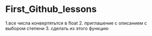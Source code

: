 # First_Github_lessons
1.все числа конвертятьтся в float
2. приглашение с описанием с выбором степени
3. сделать из этого функцию
